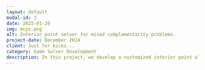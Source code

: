 ```yaml
---
layout: default
modal-id: 2
date: 2025-01-20
img: mcps.png
alt: Interior point solver for mixed complementarity problems.
project-date: December 2024
client: Just for kicks...
category: Game Solver Development
description: In this project, we develop a customized interior point algorithm for solving mixed complementarity problems. This is a broad class of mathematical programming problems that includes Nash equilibrium problems. Our solver achieves state-of-the-art performance, and also supports automatic differentiation of solutions with respect to problem parameters. This way, you can use <i>MixedComplementarityProblems.jl</i> within larger machine learning pipelines! This project is under active development, so stay tuned for more updates! <br><a href="https://github.com/CLeARoboticsLab/MixedComplementarityProblems.jl">[code]</a>
---
```


